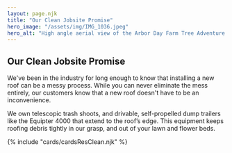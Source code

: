 ```yaml
---
layout: page.njk
title: "Our Clean Jobsite Promise"
hero_image: "/assets/img/IMG_1036.jpeg"
hero_alt: "High angle aerial view of the Arbor Day Farm Tree Adventure building, featuring a vibrant GAF Timberline HDZ roof in Patriot Red, installed by Roof Rite. Surrounded by winding paths, gardens, and tree-lined trails, the red roof adds a striking contrast to the lush green landscape."
---
```


## Our Clean Jobsite Promise

We've been in the industry for long enough to know that installing a new roof can be a messy process. While you can never eliminate the mess entirely, our customers know that a new roof doesn't have to be an inconvenience.

We own telescopic trash shoots, and drivable, self-propelled dump trailers like the Equipter 4000 that extend to the roof’s edge. This equipment keeps roofing debris tightly in our grasp, and out of your lawn and flower beds.

<div class="breakout">
  {% include "cards/cardsResClean.njk" %}
  <!-- Possible Gallery Here -->
</div>
